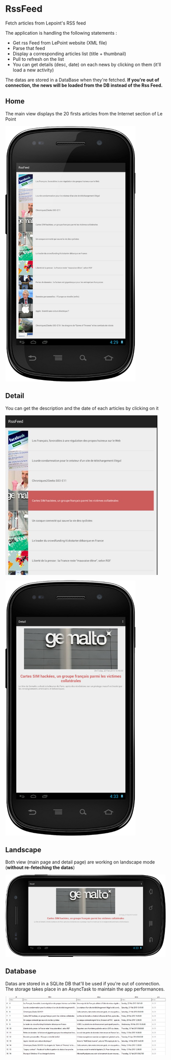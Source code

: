 # RssFeed
Fetch articles from Lepoint's RSS feed

The application is handling the following statements : 

- Get rss Feed from LePoint website (XML file)
- Parse that feed
- Display a corresponding articles list (title + thumbnail)
- Pull to refresh on the list
- You can get details (desc, date) on each news by clicking on them (it'll load a new activity)

The datas are stored in a DataBase when they're fetched.
**If you're out of connection, the news will be loaded from the DB instead of the Rss Feed.**

## Home

The main view displays the 20 firsts articles from the Internet section of Le Point

![alt tag](https://github.com/GinjiBan/LePointRssFeed/blob/master/pic/Home.png)

## Detail

You can get the description and the date of each articles by clicking on it

![alt tag](https://github.com/GinjiBan/LePointRssFeed/blob/master/pic/main_click.jpg)

![alt tag](https://github.com/GinjiBan/LePointRssFeed/blob/master/pic/Detail.png)

## Landscape

Both view (main page and detail page) are working on landscape mode (**without re-feteching the datas**)

![alt tag](https://github.com/GinjiBan/LePointRssFeed/blob/master/pic/Detail_landscape.png)

## Database

Datas are stored in a SQLite DB that'll be used if you're out of connection.
The storage takes place in an AsyncTask to maintain the app performances.

![alt tag](https://github.com/GinjiBan/LePointRssFeed/blob/master/pic/db.jpg)
